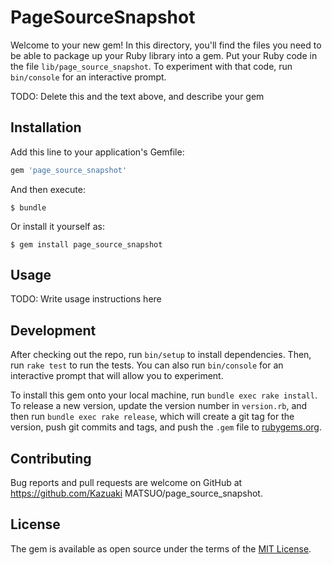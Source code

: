 # PageSourceSnapshot

Welcome to your new gem! In this directory, you'll find the files you need to be able to package up your Ruby library into a gem. Put your Ruby code in the file `lib/page_source_snapshot`. To experiment with that code, run `bin/console` for an interactive prompt.

TODO: Delete this and the text above, and describe your gem

## Installation

Add this line to your application's Gemfile:

```ruby
gem 'page_source_snapshot'
```

And then execute:

    $ bundle

Or install it yourself as:

    $ gem install page_source_snapshot

## Usage

TODO: Write usage instructions here

## Development

After checking out the repo, run `bin/setup` to install dependencies. Then, run `rake test` to run the tests. You can also run `bin/console` for an interactive prompt that will allow you to experiment.

To install this gem onto your local machine, run `bundle exec rake install`. To release a new version, update the version number in `version.rb`, and then run `bundle exec rake release`, which will create a git tag for the version, push git commits and tags, and push the `.gem` file to [rubygems.org](https://rubygems.org).

## Contributing

Bug reports and pull requests are welcome on GitHub at https://github.com/Kazuaki MATSUO/page_source_snapshot.


## License

The gem is available as open source under the terms of the [MIT License](http://opensource.org/licenses/MIT).

